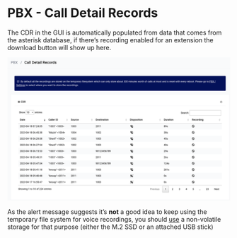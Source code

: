 # PBX - Call Detail Records

The CDR in the GUI is automatically populated from data that comes from the asterisk database, if there’s recording enabled for an extension the download button will show up here.

<center>
    <a data-fancybox data-src="./img/15.png" data-caption="PBX - CDR">
        <img src="./img/15.png" />
    </a>
</center>

As the alert message suggests it’s **not** a good idea to keep using the temporary file system for voice recordings, you should [use](/services/storage.html) a non-volatile storage for that purpose (either the M.2 SSD or an attached USB stick)